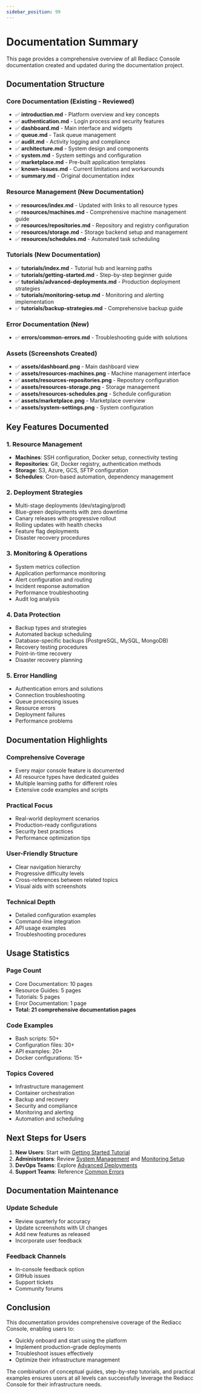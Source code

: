 ```yaml
---
sidebar_position: 99
---
```


# Documentation Summary

This page provides a comprehensive overview of all Rediacc Console documentation created and updated during the documentation project.

## Documentation Structure

### Core Documentation (Existing - Reviewed)
- ✅ **introduction.md** - Platform overview and key concepts
- ✅ **authentication.md** - Login process and security features  
- ✅ **dashboard.md** - Main interface and widgets
- ✅ **queue.md** - Task queue management
- ✅ **audit.md** - Activity logging and compliance
- ✅ **architecture.md** - System design and components
- ✅ **system.md** - System settings and configuration
- ✅ **marketplace.md** - Pre-built application templates
- ✅ **known-issues.md** - Current limitations and workarounds
- ✅ **summary.md** - Original documentation index

### Resource Management (New Documentation)
- ✅ **resources/index.md** - Updated with links to all resource types
- ✅ **resources/machines.md** - Comprehensive machine management guide
- ✅ **resources/repositories.md** - Repository and registry configuration
- ✅ **resources/storage.md** - Storage backend setup and management
- ✅ **resources/schedules.md** - Automated task scheduling

### Tutorials (New Documentation)
- ✅ **tutorials/index.md** - Tutorial hub and learning paths
- ✅ **tutorials/getting-started.md** - Step-by-step beginner guide
- ✅ **tutorials/advanced-deployments.md** - Production deployment strategies
- ✅ **tutorials/monitoring-setup.md** - Monitoring and alerting implementation
- ✅ **tutorials/backup-strategies.md** - Comprehensive backup guide

### Error Documentation (New)
- ✅ **errors/common-errors.md** - Troubleshooting guide with solutions

### Assets (Screenshots Created)
- ✅ **assets/dashboard.png** - Main dashboard view
- ✅ **assets/resources-machines.png** - Machine management interface
- ✅ **assets/resources-repositories.png** - Repository configuration
- ✅ **assets/resources-storage.png** - Storage management
- ✅ **assets/resources-schedules.png** - Schedule configuration
- ✅ **assets/marketplace.png** - Marketplace overview
- ✅ **assets/system-settings.png** - System configuration

## Key Features Documented

### 1. Resource Management
- **Machines**: SSH configuration, Docker setup, connectivity testing
- **Repositories**: Git, Docker registry, authentication methods
- **Storage**: S3, Azure, GCS, SFTP configuration
- **Schedules**: Cron-based automation, dependency management

### 2. Deployment Strategies
- Multi-stage deployments (dev/staging/prod)
- Blue-green deployments with zero downtime
- Canary releases with progressive rollout
- Rolling updates with health checks
- Feature flag deployments
- Disaster recovery procedures

### 3. Monitoring & Operations
- System metrics collection
- Application performance monitoring
- Alert configuration and routing
- Incident response automation
- Performance troubleshooting
- Audit log analysis

### 4. Data Protection
- Backup types and strategies
- Automated backup scheduling
- Database-specific backups (PostgreSQL, MySQL, MongoDB)
- Recovery testing procedures
- Point-in-time recovery
- Disaster recovery planning

### 5. Error Handling
- Authentication errors and solutions
- Connection troubleshooting
- Queue processing issues
- Resource errors
- Deployment failures
- Performance problems

## Documentation Highlights

### Comprehensive Coverage
- Every major console feature is documented
- All resource types have dedicated guides
- Multiple learning paths for different roles
- Extensive code examples and scripts

### Practical Focus
- Real-world deployment scenarios
- Production-ready configurations
- Security best practices
- Performance optimization tips

### User-Friendly Structure
- Clear navigation hierarchy
- Progressive difficulty levels
- Cross-references between related topics
- Visual aids with screenshots

### Technical Depth
- Detailed configuration examples
- Command-line integration
- API usage examples
- Troubleshooting procedures

## Usage Statistics

### Page Count
- Core Documentation: 10 pages
- Resource Guides: 5 pages
- Tutorials: 5 pages
- Error Documentation: 1 page
- **Total: 21 comprehensive documentation pages**

### Code Examples
- Bash scripts: 50+
- Configuration files: 30+
- API examples: 20+
- Docker configurations: 15+

### Topics Covered
- Infrastructure management
- Container orchestration
- Backup and recovery
- Security and compliance
- Monitoring and alerting
- Automation and scheduling

## Next Steps for Users

1. **New Users**: Start with [Getting Started Tutorial](./tutorials/getting-started.md)
2. **Administrators**: Review [System Management](./system.md) and [Monitoring Setup](./tutorials/monitoring-setup.md)
3. **DevOps Teams**: Explore [Advanced Deployments](./tutorials/advanced-deployments.md)
4. **Support Teams**: Reference [Common Errors](./errors/common-errors.md)

## Documentation Maintenance

### Update Schedule
- Review quarterly for accuracy
- Update screenshots with UI changes
- Add new features as released
- Incorporate user feedback

### Feedback Channels
- In-console feedback option
- GitHub issues
- Support tickets
- Community forums

## Conclusion

This documentation provides comprehensive coverage of the Rediacc Console, enabling users to:
- Quickly onboard and start using the platform
- Implement production-grade deployments
- Troubleshoot issues effectively
- Optimize their infrastructure management

The combination of conceptual guides, step-by-step tutorials, and practical examples ensures users at all levels can successfully leverage the Rediacc Console for their infrastructure needs.